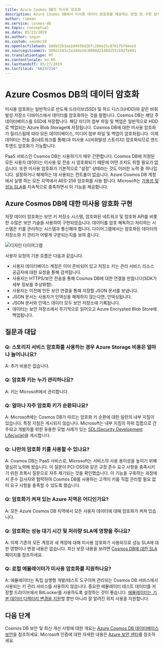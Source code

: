 ```yaml
---
title: Azure Cosmos DB의 미사용 암호화
description: Azure Cosmos DB에서 미사용 데이터 암호화를 제공하는 방법 및 구현 방식을 알아봅니다.
author: rimman
ms.service: cosmos-db
ms.topic: conceptual
ms.date: 05/23/2019
ms.author: sngun
ms.custom: seodec18
ms.openlocfilehash: b88b32b3ae2d4939d26fc268e25c87b1fb70eee5
ms.sourcegitcommit: 509e1583c3a3dde34c8090d2149d255cb92fe991
ms.translationtype: MT
ms.contentlocale: ko-KR
ms.lasthandoff: 05/27/2019
ms.locfileid: "66237216"
---
```

# <a name="data-encryption-in-azure-cosmos-db"></a>Azure Cosmos DB의 데이터 암호화 

미사용 암호화는 일반적으로 반도체 드라이브(SSD) 및 하드 디스크(HDD)와 같은 비휘발성 저장소 디바이스에서 데이터를 암호화하는 것을 말합니다. Cosmos DB는 해당 주 데이터베이스를 SSD에 저장합니다. 해당 미디어 첨부 파일 및 백업은 일반적으로 HDD로 백업되는 Azure Blob Storage에 저장됩니다. Cosmos DB에 대한 미사용 암호화가 릴리스됨에 따라 모든 데이터베이스, 미디어 첨부 파일 및 백업이 암호화됩니다. 이제 데이터는 전송 중(네트워크를 통해)과 미사용 시(비휘발성 스토리지) 암호화되므로 엔드투엔드 암호화가 가능합니다.

PaaS 서비스인 Cosmos DB는 사용하기가 매우 간편합니다. Cosmos DB에 저장된 모든 사용자 데이터는 미사용 및 전송 시 암호화되기 때문에 어떤 조치도 취할 필요가 없습니다. 또한 미사용 암호화가 기본적으로 "설정" 상태라는 것도 이러한 노력 중 하나입니다. 설정하거나 해제하는 데 사용되는 컨트롤이 없습니다. Azure Cosmos DB 계정에서 실행 하는 모든 지역에서 AES-256 암호화를 사용 합니다. Microsoft는 [가용성 및 성능 SLA](https://azure.microsoft.com/support/legal/sla/cosmos-db)를 지속적으로 충족하면서 이 기능을 제공합니다.

## <a name="implementation-of-encryption-at-rest-for-azure-cosmos-db"></a>Azure Cosmos DB에 대한 미사용 암호화 구현

저장 데이터 암호화는 보안 키 저장소 시스템, 암호화된 네트워크 및 암호화 API를 비롯한 수많은 보안 기술을 사용하여 구현되었습니다. 데이터를 암호 해독하고 처리하는 시스템은 키를 관리하는 시스템과 통신해야 합니다. 다이어그램에서는 암호화된 데이터의 저장소와 키 관리가 어떻게 구분되는지를 보여 줍니다. 

![디자인 다이어그램](./media/database-encryption-at-rest/design-diagram.png)

사용자 요청의 기본 흐름은 다음과 같습니다.
- 사용자 데이터베이스 계정은 이미 준비되어 있고 저장소 키는 관리 서비스 리소스 공급자에 대한 요청을 통해 검색됩니다.
- 사용자는 HTTPS/보안 전송을 통해 Cosmos DB에 대한 연결을 만듭니다(SDK가 세부 정보를 추상화함).
- 사용자는 이전에 만든 보안 연결을 통해 저장할 JSON 문서를 보냅니다.
- JSON 문서는 사용자가 인덱싱을 해제하지 않는다면, 인덱싱됩니다.
- JSON 문서와 인덱스 데이터 모두 보안 저장소에 기록됩니다.
- 데이터는 보안 저장소에서 주기적으로 읽어오고 Azure Encrypted Blob Store에 백업됩니다.

## <a name="frequently-asked-questions"></a>질문과 대답

### <a name="q-how-much-more-does-azure-storage-cost-if-storage-service-encryption-is-enabled"></a>Q: 스토리지 서비스 암호화를 사용하는 경우 Azure Storage 비용은 얼마나 늘어나나요?
A: 추가 비용은 없습니다.

### <a name="q-who-manages-the-encryption-keys"></a>Q: 암호화 키는 누가 관리하나요?
A: 키는 Microsoft에서 관리합니다.

### <a name="q-how-often-are-encryption-keys-rotated"></a>Q: 얼마나 자주 암호화 키가 순환되나요?
A: Microsoft에는 Cosmos DB가 따르는 암호화 키 순환에 대한 일련의 내부 지침이 있습니다. 특정 지침은 게시되지 않습니다. Microsoft는 내부 지침의 하위 집합으로 간주되고 개발자를 위한 유용한 모범 사례가 있는 [SDL(Security Development Lifecycle)](https://www.microsoft.com/sdl/default.aspx)을 게시합니다.

### <a name="q-can-i-use-my-own-encryption-keys"></a>Q: 나만의 암호화 키를 사용할 수 있나요?
A: Cosmos DB는 PaaS 서비스로, Microsoft는 서비스의 사용 용이성을 높이기 위해 열심히 노력해 왔습니다. 이 질문이 PCI-DSS와 같은 규정 준수 요구 사항을 충족시키기 위한 프록시 질문으로 자주 제기되는 것을 확인했습니다. 이 기능을 구축하는 과정에서 준수 감사자와 협력하여 Cosmos DB를 사용하는 고객이 키를 직접 관리할 필요 없이 요구 사항을 충족할 수 있도록 했습니다.

### <a name="q-what-regions-have-encryption-turned-on"></a>Q: 암호화가 켜져 있는 Azure 지역은 어디인가요?
A: 모든 Azure Cosmos DB 지역에서 모든 사용자 데이터에 대해 암호화가 켜져 있습니다.

### <a name="q-does-encryption-affect-the-performance-latency-and-throughput-slas"></a>Q: 암호화는 성능 대기 시간 및 처리량 SLA에 영향을 주나요?
A: 이제 기존의 모든 계정과 새 계정에 대해 미사용 암호화가 사용되므로 성능 SLA에 대한 영향이나 변경 내용은 없습니다. 최신 보장 내용을 보려면 [Cosmos DB에 대한 SLA](https://azure.microsoft.com/support/legal/sla/cosmos-db) 페이지를 참조하세요.

### <a name="q-does-the-local-emulator-support-encryption-at-rest"></a>Q: 로컬 에뮬레이터가 미사용 암호화를 지원하나요?
A: 에뮬레이터는 독립 실행형 개발/테스트 도구이며 관리되는 Cosmos DB 서비스에서 사용되는 키 관리 서비스를 사용하지 않습니다. 중요한 에뮬레이터 테스트 데이터를 저장할 드라이브에서 BitLocker를 사용하도록 설정하는 것이 좋습니다. [에뮬레이터는 기본 데이터 디렉터리 변경을 지원](local-emulator.md)할 뿐만 아니라 잘 알려진 위치 사용을 지원합니다.

## <a name="next-steps"></a>다음 단계

Cosmos DB 보안 및 최신 개선 사항에 대한 개요는 [Azure Cosmos DB 데이터베이스 보안](database-security.md)을 참조하세요.
Microsoft 인증에 대한 자세한 내용은 [Azure 보안 센터](https://azure.microsoft.com/support/trust-center/)를 참조하세요.
